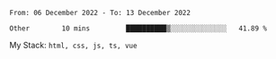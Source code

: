 <!--START_SECTION:waka-->

```text
From: 06 December 2022 - To: 13 December 2022

Other        10 mins         ██████████▒░░░░░░░░░░░░░░   41.89 %
```

<!--END_SECTION:waka-->
My Stack: `html, css, js, ts, vue`
